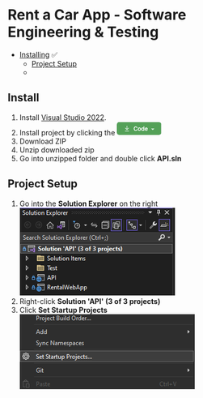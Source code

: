 # Rent a Car App - Software Engineering & Testing
+ [Installing](#install) &#9989;
    - [Project Setup](#project-setup)
    - 


## Install 
1. Install [Visual Studio 2022](https://visualstudio.microsoft.com/thank-you-downloading-visual-studio/?sku=Community&channel=Release&version=VS2022&source=VSLandingPage&cid=2030&passive=false).
2. Install project by clicking the ![Code Button](images/code_button.png)
3. Download ZIP
4. Unzip downloaded zip
5. Go into unzipped folder and double click **API.sln**

## Project Setup
1.  Go into the **Solution Explorer** on the right ![Solution Explorer](images/SolutionExplorer.png)
2. Right-click **Solution 'API' (3 of 3 projects)**
3. Click **Set Startup Projects** ![Right Click Menu](images/Startup.png)